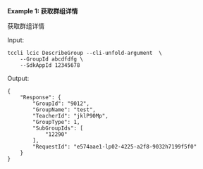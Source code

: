 **Example 1: 获取群组详情**

获取群组详情

Input: 

```
tccli lcic DescribeGroup --cli-unfold-argument  \
    --GroupId abcdfdfg \
    --SdkAppId 12345678
```

Output: 
```
{
    "Response": {
        "GroupId": "9012",
        "GroupName": "test",
        "TeacherId": "jklP90Mp",
        "GroupType": 1,
        "SubGroupIds": [
            "12290"
        ],
        "RequestId": "e574aae1-lp02-4225-a2f8-9032h7199f5f0"
    }
}
```

